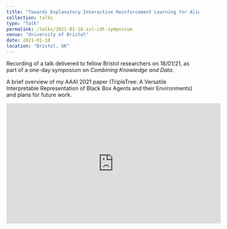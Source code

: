 ```yaml
---
title: "Towards Explanatory Interactive Reinforcement Learning for Aligned and Trustworthy Agents"
collection: talks
type: "Talk"
permalink: /talks/2021-01-18-isl-cdt-symposium
venue: "University of Bristol"
date: 2021-01-18
location: "Bristol, UK"
---
```


Recording of a talk delivered to fellow Bristol researchers on 18/01/21, as part of a one-day symposium on *Combining Knowledge and Data*.

A brief overview of my AAAI 2021 paper (TripleTree: A Versatile Interpretable Representation of Black Box Agents and their Environments) and plans for future work.

<iframe width="560" height="315" src="https://www.youtube.com/embed/7Hn-ugumVwg" frameborder="0" allow="accelerometer; autoplay; encrypted-media; gyroscope; picture-in-picture" allowfullscreen></iframe>